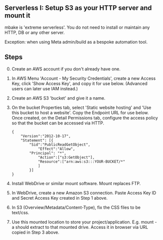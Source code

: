 ## Serverless I: Setup S3 as your HTTP server and mount it

mbake is 'extreme serverless'. You do not need to install or maintain any HTTP, DB or any other server.

Exception: when using Meta admin/build as a bespoke automation tool.

## Steps

0. Create an AWS account if you don't already have one.

1. In AWS Menu 'Account - My Security Credentials', create a new Access Key, click 'Show Access Key', and copy it for use below. (Advanced users can later use IAM instead.)

2. Create an AWS S3 'bucket' and give it a name.

3. On the bucket Properties tab, select 'Static website hosting' and 'Use this bucket to host a website'. Copy the Endpoint URL for use below. Once created, on the Detail Permissions tab, configure the access policy so that the bucket can be accessed via HTTP.

	```
	{
		"Version":"2012-10-17",
		"Statement": [{
			"Sid":"PublicReadGetObject",
				"Effect":"Allow",
			"Principal": "*",
				"Action":["s3:GetObject"],
				"Resource":["arn:aws:s3:::YOUR-BUCKET/*"
				]
			}]
	}
	```

4. Install WebDrive or similar mount software. Mount replaces FTP.

4. In WebDrive, create a new Amazon S3 connection. Paste Access Key ID and Secret Access Key created in Step 1 above.

5. In S3 (Overview/Metadata/Content-Type), fix the CSS files to be text/css.

6. Use this mounted location to store your project/application. E.g. mount -a should extract to that mounted drive.
Access it in browser via URL copied in Step 3 above.
